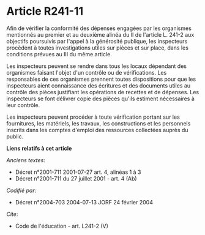 # Article R241-11

Afin de vérifier la conformité des dépenses engagées par les organismes mentionnés au premier et au deuxième alinéa du II de
l'article L. 241-2 aux objectifs poursuivis par l'appel à la générosité publique, les inspecteurs procèdent à toutes
investigations utiles sur pièces et sur place, dans les conditions prévues au III du même article. 

Les inspecteurs peuvent se rendre dans tous les locaux dépendant des organismes faisant l'objet d'un contrôle ou de
vérifications. Les responsables de ces organismes prennent toutes dispositions pour que les inspecteurs aient connaissance
des écritures et des documents utiles au contrôle des pièces justifiant les opérations de recettes et de dépenses. Les
inspecteurs se font délivrer copie des pièces qu'ils estiment nécessaires à leur contrôle. 

Les inspecteurs peuvent procéder à toute vérification portant sur les fournitures, les matériels, les travaux, les
constructions et les personnels inscrits dans les comptes d'emploi des ressources collectées auprès du public.

**Liens relatifs à cet article**

_Anciens textes_:

  - Décret n°2001-711 2001-07-27 art. 4, alinéas 1 à 3
  - Décret n°2001-711 du 27 juillet 2001 - art. 4 (Ab)

_Codifié par_:

  - Décret n°2004-703 2004-07-13 JORF 24 février 2004

_Cite_:

  - Code de l'éducation - art. L241-2 (V)
